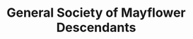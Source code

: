 ---
layout: repo
title: "General Society of Mayflower Descendants"
id: 18079
permalink: repos/18079/
---